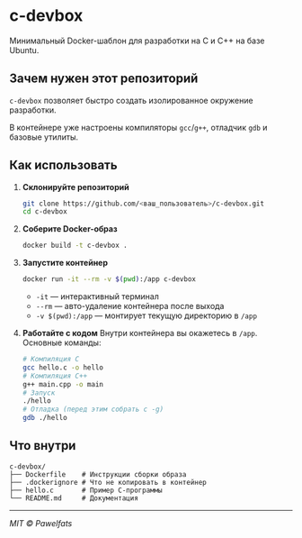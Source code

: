 # c-devbox

Минимальный Docker-шаблон для разработки на C и C++ на базе Ubuntu.

## Зачем нужен этот репозиторий

`c-devbox` позволяет быстро создать изолированное окружение разработки.

В контейнере уже настроены компиляторы `gcc`/`g++`, отладчик `gdb` и базовые утилиты.

## Как использовать

1. **Склонируйте репозиторий**

   ```bash
   git clone https://github.com/<ваш_пользователь>/c-devbox.git
   cd c-devbox
   ```

2. **Соберите Docker-образ**

   ```bash
   docker build -t c-devbox .
   ```

3. **Запустите контейнер**

   ```bash
   docker run -it --rm -v $(pwd):/app c-devbox
   ```

   * `-it` — интерактивный терминал
   * `--rm` — авто-удаление контейнера после выхода
   * `-v $(pwd):/app` — монтирует текущую директорию в `/app`

4. **Работайте с кодом**
   Внутри контейнера вы окажетесь в `/app`. Основные команды:

   ```bash
   # Компиляция C
   gcc hello.c -o hello
   # Компиляция C++
   g++ main.cpp -o main
   # Запуск
   ./hello
   # Отладка (перед этим собрать с -g)
   gdb ./hello
   ```

## Что внутри

```text
c-devbox/
├── Dockerfile    # Инструкции сборки образа
├── .dockerignore # Что не копировать в контейнер
├── hello.c       # Пример C-программы
└── README.md     # Документация
```

---

*MIT © Pawelfats*

